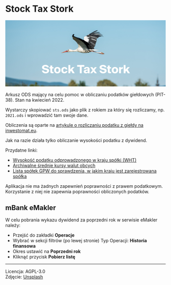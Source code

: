 # Stock Tax Stork

![Project Banner](./project_banner.jpg)

Arkusz ODS mający na celu pomoc w obliczaniu podatków giełdowych (PIT-38).
Stan na kwiecień 2022.

Wystarczy skopiować `sts.ods` jako plik z rokiem za który się rozliczamy, np.
`2021.ods` i wprowadzić tam swoje dane.

Obliczenia są oparte na [artykule o rozliczaniu podatku z giełdy na inwestomat.eu](https://inwestomat.eu/jak-rozliczyc-podatek-z-gieldy/).

Jak na razie działa tylko obliczanie wysokości podatku z dywidend.

Przydatne linki:
- [Wysokość podatku odprowadzonego w kraju spółki (WHT)](https://taxsummaries.pwc.com/)
- [Archiwalne średnie kursy walut obcych](https://www.nbp.pl/home.aspx?f=/kursy/arch_a.html)
- [Lista spółek GPW do sprawdzenia, w jakim kraju jest zarejestrowana spółka](https://www.gpw.pl/spolki)

Aplikacja nie ma żadnych zapewnień poprawności z prawem podatkowym. Korzystanie
z niej nie zapewnia poprawności obliczonych podatków.

## mBank eMakler

W celu pobrania wykazu dywidend za poprzedni rok w serwisie eMakler należy:

- Przejść do zakładki **Operacje**
- Wybrać w sekcji filtrów (po lewej stronie) Typ Operacji: **Historia finansowa**
- Okres ustawić na **Poprzedni rok**
- Kliknąć przycisk **Pobierz listę**

---

Licencja: AGPL-3.0  
Zdjęcie: [Unsplash](https://unsplash.com/photos/zBxhsb0Od-E)
